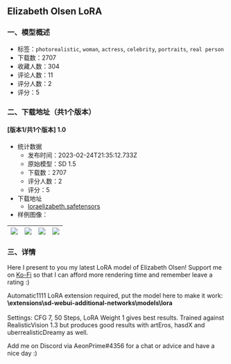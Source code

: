 ## Elizabeth Olsen LoRA
### 一、模型概述

- 标签：`photorealistic`, `woman`, `actress`, `celebrity`, `portraits`, `real person`
- 下载数：2707
- 收藏人数：304
- 评论人数：11
- 评分人数：2
- 评分：5

### 二、下载地址（共1个版本）

#### [版本1/共1个版本] 1.0

- 统计数据
  - 发布时间：2023-02-24T21:35:12.733Z
  - 原始模型：SD 1.5
  - 下载数：2707
  - 评分人数：2
  - 评分：5
- 下载地址
  - [loraelizabeth.safetensors](https://civitai.com/api/download/models/14978)
- 样例图像：

| <img src="https://image.civitai.com/xG1nkqKTMzGDvpLrqFT7WA/19d1650b-a579-4c4e-8f3e-9ea8b7b84a00/width=450/146965.jpeg" /> | <img src="https://image.civitai.com/xG1nkqKTMzGDvpLrqFT7WA/1f612624-ae17-42bf-4170-5964b2017c00/width=450/146970.jpeg" /> | <img src="https://image.civitai.com/xG1nkqKTMzGDvpLrqFT7WA/fac7edef-2384-4c4f-e87b-b7bba1963200/width=450/146969.jpeg" /> | <img src="https://image.civitai.com/xG1nkqKTMzGDvpLrqFT7WA/550b973f-a3a7-4502-7626-6c9be4545a00/width=450/146968.jpeg" /> |
| ---- | ---- | ---- | ---- |


### 三、详情
<p>Here I present to you my latest LoRA model of Elizabeth Olsen! Support me on <a target="_blank" rel="ugc" href="https://ko-fi.com/aeonprime">Ko-Fi</a> so that I can afford more rendering time and remember leave a rating :)</p><p>Automatic1111 LoRA extension required, put the model here to make it work: <strong>\extensions\sd-webui-additional-networks\models\lora</strong><br /><br />Settings: CFG 7, 50 Steps, LoRA Weight 1 gives best results. Trained against RealisticVision 1.3 but produces good results with artEros, hasdX and uberrealisticDreamy as well.</p><p>Add me on Discord via AeonPrime#4356 for a chat or advice and have a nice day :)</p>